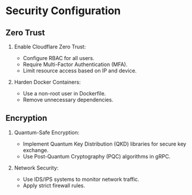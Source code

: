 
# Security Configuration

## Zero Trust
1. Enable Cloudflare Zero Trust:
   - Configure RBAC for all users.
   - Require Multi-Factor Authentication (MFA).
   - Limit resource access based on IP and device.

2. Harden Docker Containers:
   - Use a non-root user in Dockerfile.
   - Remove unnecessary dependencies.

## Encryption
1. Quantum-Safe Encryption:
   - Implement Quantum Key Distribution (QKD) libraries for secure key exchange.
   - Use Post-Quantum Cryptography (PQC) algorithms in gRPC.

2. Network Security:
   - Use IDS/IPS systems to monitor network traffic.
   - Apply strict firewall rules.

